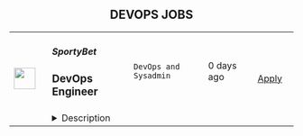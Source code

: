 <div align="center"><h2>DEVOPS JOBS</h2></div><table><tr>
                <td width="100" height="100" rowspan="2">
                    <img src="https://wwr-pro.s3.amazonaws.com/logos/0066/9171/logo.gif" width="38px" height="auto">
                </td>
                <td width="300">
                    <h5>SportyBet</h5>
                    <h3> DevOps Engineer</h3>
                </td>
                <td width="300">
                    <code>DevOps and Sysadmin</code>
                </td>
                <td width="200">
                <text>0 days ago</text>
                </td>
                <td width="100" rowspan="2">
                <a href="https://weworkremotely.com/remote-jobs/sportybet-devops-engineer" align="right" target="_blank">Apply</a>
                </td>
            </tr>
            <tr>
                <td colspan="3">
                <details><summary>Description</summary>
                <img src="https://we-work-remotely.imgix.net/logos/0066/9171/logo.gif?ixlib=rails-4.0.0&w=50&h=50&dpr=2&fit=fill&auto=compress" />

<p>
  <strong>Headquarters:</strong> London
    <br /><strong>URL:</strong> <a href="https://sportybet.com">https://sportybet.com</a>
</p>

<div>Sporty's sites are some of the most popular on the internet, consistently staying in Alexa's list of top websites for the countries they operate in</div><div><br></div><div>We spend millions per year on our infrastructure in order to support millions of users across more than 20 countries. Our DevOps Engineers play a key role in ensuring the smooth operation of the site, as well as setting up new infrastructure for greenfield projects and geographic expansion. <br><br>In support of our global expansion and due to increased demands on our platforms we're building a remote Devops and Site Reliability Team </div><div>
<br><br>
</div><div>
<strong>Who We Are<br></strong><br>
</div><div><br></div><div>Sporty Group is a consumer internet and technology business with an unrivalled sports media, gaming, social, and fintech platform which serves millions of daily active users across the globe via technology and operations hubs across more than 10 countries and 3 continents.</div><div><br></div><div>The recipe for our success is to discover intelligent and energetic people, who are passionate about our products and serving our users, and attract and retain them with a dynamic and flexible work life which empowers them to create value and rewards them generously based upon their contribution.</div><div><br></div><div>We have already built a capable and proven team of 300+ high achievers from a diverse set of backgrounds  and we are looking for more talented individuals to drive further growth and contribute to the innovation, creativity and hard work that currently serves our users further via their grit and innovation.</div><div>
<br><br>
</div><div>
<strong>Our Stack<br></strong><br>
</div><div><br></div><div>Languages: Java / Spring Boot, TypeScript / VueJS</div><div>Cloud Libraries: Netflix Eureka, Netflix Ribbon, Feign, Netflix Zuul</div><div>Database: MySQL, Oracle, Mybatis, Druid</div><div>Cache: Redisson, ElastiCache, Redis</div><div>MQ:  Apache RocketMQ</div><div>Tasking:  Elastic Job</div><div>Server: Netty</div><div>LoadBalance &amp; Proxy: Nginx</div><div>Virtualization: Docker, Kubernetes, Rancher</div><div>Computing &amp; Storage: AWS EC2, VPC, AWS Lambda, EBS, S3</div><div>Maintenance: AWS Opsworks, Salt, Chef</div><div>CI/CD: Drone, AWS Codepipeline, Jenkins</div><div>Monitoring: Grafana, Prometheus, AWS Cloudwatch</div><div>Logging: ELK, Rsyslog, Log4j2</div><div>CDN: Cloudflare</div><div><br></div><div>
<br><strong>Responsibilities<br></strong><br>
</div><div><br></div><div>Work with a team of DevOps and DBA professionals</div><div><br></div><div>Improve existing infrastructure and processes in the 6 countries we’re currently deployed in as well as streamlining processes deploy to new countries in the future</div><div><br></div><div>Holistically improve all aspects of our DevOps infrastructure including: reducing costs; streamlining environment provisioning; lowering response times and incorporating the latest techniques and technologies</div><div><br></div><div>Monitor and maintain the existing cloud infrastructure via autoscaling, automated alerts, and OpsWork and Grafana dashboards</div><div><br></div><div>Take ownership and responsibility for our cloud operation activities</div><div><br></div><div>Liaise with external security agencies for annual audits as well as perform our own internal security sweeps</div><div><br></div><div>Aid in reconfiguring existing architecture to allow for rapid deployments to new countries</div><div><br></div><div>Mentoring less experienced team members </div><div><br></div><div>
<br><strong>Requirements<br></strong><br>
</div><div><br></div><div>3+ years DevOps experience</div><div><br></div><div>Experience independently leading the planning and deployment of a project</div><div><br></div><div>Experienced with cloud platforms, especially AWS, including solid knowledge of how to utilise cloud resources to fulfil the demand from other teams and production</div><div><br></div><div>A sound understanding of modern Micro Services and Service Mesh concepts</div><div><br></div><div>Experience managing Kubernetes, including CI / CD with Kubernetes</div><div><br></div><div>Solid networking knowledge, especially the TCP / IP stack and HTTP protocol</div><div><br></div><div>A strong understanding of cache, including CDN, HTTP cache, Redis / Memcached</div><div><br></div><div>Excellent troubleshooting skills, including Linux OS issue diagnosis and OS parameter optimisation, JVM optimisation would be highly advantageous</div><div><br></div><div>
<br><br><strong>Interview Process</strong>
</div><div><br></div><ul>
<li>HackerRank Test </li>
<li>Remote interview with 2 Engineers + Lead or Director</li>
<li>24-72 hour feedback loops throughout process </li>
</ul><div><br></div><div>
<strong>Benefits<br></strong><br>
</div><ul>
<li>Quarterly and flash bonuses</li>
<li>Flexible working hours</li>
<li>Top-of-the-line equipment</li>
<li>Education allowance</li>
<li>Referral bonuses</li>
<li>28 days paid annual leave</li>
<li>Annual company retreat - we all went to Dubai in 2022 and are planning 2 more retreats for 2023!</li>
<li>Highly talented, dependable co-workers in a global, multicultural organisation</li>
<li>We score 100% on The Joel Test</li>
<li>Our teams are small enough for you to be impactful</li>
<li>Our business is globally established and successful, offering stability and security to our Team Members</li>
</ul>

<p><strong>To apply:</strong> <a href="https://weworkremotely.com/remote-jobs/sportybet-devops-engineer">https://weworkremotely.com/remote-jobs/sportybet-devops-engineer</a></p>

                </details>
                </td>
            </tr>,<tr>
                <td width="100" height="100" rowspan="2">
                    <img src="https://weworkremotely.com/assets/IsotypeV2-1ebe3dd57673f3e8d02b7490bc0faaef55d6a95d3a4aaf17298bd3ed503ae7fe.svg" width="38px" height="auto">
                </td>
                <td width="300">
                    <h5>Intellum</h5>
                    <h3> Systems Engineer / Devops</h3>
                </td>
                <td width="300">
                    <code>DevOps and Sysadmin</code>
                </td>
                <td width="200">
                <text>7 days ago</text>
                </td>
                <td width="100" rowspan="2">
                <a href="https://weworkremotely.com/remote-jobs/intellum-systems-engineer-devops-3" align="right" target="_blank">Apply</a>
                </td>
            </tr>
            <tr>
                <td colspan="3">
                <details><summary>Description</summary>
                

<p>
  <strong>Headquarters:</strong> Atlanta, GA USA 
    <br /><strong>URL:</strong> <a href="http://intellum.com/">http://intellum.com/</a>
</p>

<div>Intellum is the creator and leader of the customer education market. We are privately-owned, profitable, and powered by a globally distributed team who truly cares about delivering remarkable learning experiences.</div><div>
<br>Our Engineering team currently consists of about 20 people and operates from the Americas, Europe and Oceania. Remote has been the bedrock of our culture for over a decade.</div><div>
<br>At Intellum, you will be joining a very successful organization and help the largest and fastest-moving brands in the world successfully educate their customers, partners, and employees.</div><div><br></div><div><br></div><div>
<br><strong>What we offer:</strong>
</div><ul>
<li>Remote Working with a flexible schedule, supported by a strong culture of asynchronous communication.</li>
<li>Working together with a team of smart, interesting people with the lightest, most supportive structure possible to be successful.</li>
<li>Varied, interesting technical challenges for talented engineers to tackle and large chunks of uninterrupted time to focus on getting things done.</li>
<li>An opportunity to play a significant role in our mission to improve the lives of others through educational technologies.</li>
</ul><div>
<br><strong>What we’re looking for:</strong>
</div><ul>
<li>We’re looking for an engineer with experience in scaling services, troubleshooting and managing incidents with diverse systems, that will help us grow the Intellum platform.</li>
<li>We’re looking for a detail-oriented and reliable individual, someone the team can trust and that can be responsible for their tasks to completion.</li>
<li>Required time zone between PST and UTC+2.<br><br>
</li>
</ul><div><strong>Our stack:</strong></div><ul>
<li>Applications are written in ruby on rails and node, using postgresql and mongodb for storage, redis, memcached, elasticsearch, websockets, etc</li>
<li>CI/CD stack based on Spinnaker, Jenkins, GIthub actions running on Kubernetes</li>
<li>Infrastructure as code with terraform + ansible</li>
<li>Multiple cloud providers AWS + Google Cloud</li>
</ul><div><strong><br>You’ll be a good fit if you:</strong></div><ul>
<li>Can work independently and asynchronously.</li>
<li>Can assume responsibility for a task from start to finish.</li>
<li>Are comfortable taking decisions within your areas of responsibility.</li>
<li>Proactively communicate with other team members to seek help and support.</li>
<li>Have managed infrastructure in one or more Cloud providers (AWS, Google Cloud)</li>
<li>Are familiar with Infrastructure as code tools (Terraform, cloudformation)</li>
<li>Have experience using configuration management tools like Ansible or chef, etc</li>
<li>Have managed large fleets of linux servers</li>
<li>Feel comfortable automating tasks and writing scripts (bash, ruby, python)</li>
</ul><div><br></div><div><strong>Extra bonus for:</strong></div><ul>
<li>Experience with ruby on rails or node js applications</li>
<li>Experience tuning/scaling relational databases (Postgresql, mysql)</li>
<li>Experience improving monitoring and reliability of systems</li>
</ul><div><strong><br>Responsibilities</strong></div><ul>
<li>Design and implement secure, scalable, and reliable infrastructure</li>
<li>Automate processes and workflows to reduce the workload and ship products faster</li>
<li>Monitor virtual infrastructure and be part of a 24x7 on-call rotation to respond to alerts</li>
<li>Work with software engineers to ensure application updates fit with the infrastructure and modify it as needed</li>
<li>Ensure backups are in place so we’re able to recover from disasters.</li>
<li>Create and manage technical infrastructure documentation and training documents</li>
</ul><div>
<br><strong>Physical Requirements/Work Environment:</strong>
</div><ul>
<li>Dexterity of hands and fingers to operate a computer keyboard, mouse, etc.</li>
<li>Extended time viewing a computer monitor</li>
<li>Sitting or standing for extended periods of time</li>
<li>Occasional irregular work hours</li>
</ul>

<p><strong>To apply:</strong> <a href="https://weworkremotely.com/remote-jobs/intellum-systems-engineer-devops-3">https://weworkremotely.com/remote-jobs/intellum-systems-engineer-devops-3</a></p>

                </details>
                </td>
            </tr></table>